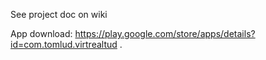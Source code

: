 See project doc on wiki

App download: https://play.google.com/store/apps/details?id=com.tomlud.virtrealtud .
